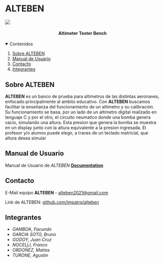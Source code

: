 # ALTEBEN


![](https://i.ibb.co/QYC1vDv/logo.jpgg)

  <h4 align="center">Altimeter Tester Bench</h4>

  
<details open="open">
  <summary>Contenidos</summary>
  <ol>
    <li>
      <a href="#sobre-alteben">Sobre ALTEBEN</a>
    </li>
    <li><a href="#manual-de-usuario">Manual de Usuario</a></li>
    <li><a href="#contacto">Contacto</a></li>
    <li><a href="#integrantes">Integrantes</a></li>
  </ol>
</details>

## Sobre ALTEBEN

**ALTEBEN** es un banco de prueba para altimetros de las distintas aeronaves, enfocado principalmente al ambito educativo. Con **ALTEBEN** buscamos facilitar la enseñanza del funcionamiento de un altimetro y su calibración.
Su funcionamiento se basa, por un lado de un altimetro digital realizado en lenguaje C y por el otro, el circuito neumatico donde una bomba genera vacio, simulando una altura.
Esta presion que genera la bomba se muestra en un display junto con la altura equivalente a la presion ingresada.
El profesor y/o alumno puede elegir, a traves de un teclado matricial, que altura desea simular

## Manual de Usuario

Manual de Usuario de *ALTEBEN*
**[Documentation](https://github.com/impatrq/alteben/tree/main/Manual_de_usuario)**

## Contacto

E-Mail equipo **ALTEBEN** - alteben2021@gmail.com

Link de ALTEBEN: [github.com/impatrq/alteben](https://github.com/impatrq/alteben)

## Integrantes

* *GAMBOA, Facundo*
* *GARCIA SOTO, Bruno*
* *GODOY, Juan Cruz*
* *NOCELLI, Franco*
* *ORDOÑEZ, Matias*
* *TURONE, Agustin*
                    

